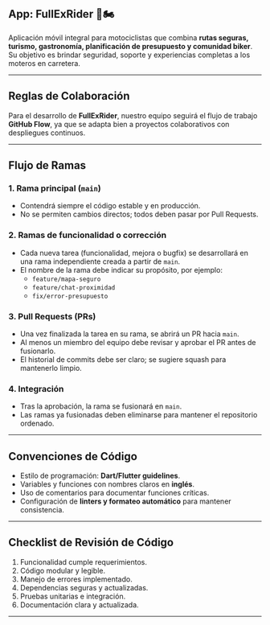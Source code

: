 ## App: FullExRider 🚀🏍️  

Aplicación móvil integral para motociclistas que combina **rutas seguras, turismo, gastronomía, planificación de presupuesto y comunidad biker**.  
Su objetivo es brindar seguridad, soporte y experiencias completas a los moteros en carretera.  

---

## Reglas de Colaboración  

Para el desarrollo de **FullExRider**, nuestro equipo seguirá el flujo de trabajo **GitHub Flow**, ya que se adapta bien a proyectos colaborativos con despliegues continuos.  

---

## Flujo de Ramas  

### 1. Rama principal (`main`)  
- Contendrá siempre el código estable y en producción.  
- No se permiten cambios directos; todos deben pasar por Pull Requests.  

### 2. Ramas de funcionalidad o corrección  
- Cada nueva tarea (funcionalidad, mejora o bugfix) se desarrollará en una rama independiente creada a partir de `main`.  
- El nombre de la rama debe indicar su propósito, por ejemplo:  
  - `feature/mapa-seguro`  
  - `feature/chat-proximidad`  
  - `fix/error-presupuesto`  

### 3. Pull Requests (PRs)  
- Una vez finalizada la tarea en su rama, se abrirá un PR hacia `main`.  
- Al menos un miembro del equipo debe revisar y aprobar el PR antes de fusionarlo.  
- El historial de commits debe ser claro; se sugiere squash para mantenerlo limpio.  

### 4. Integración  
- Tras la aprobación, la rama se fusionará en `main`.  
- Las ramas ya fusionadas deben eliminarse para mantener el repositorio ordenado.  

---

## Convenciones de Código  
- Estilo de programación: **Dart/Flutter guidelines**.  
- Variables y funciones con nombres claros en **inglés**.  
- Uso de comentarios para documentar funciones críticas.  
- Configuración de **linters y formateo automático** para mantener consistencia.  

---

## Checklist de Revisión de Código  
1. Funcionalidad cumple requerimientos.  
2. Código modular y legible.  
3. Manejo de errores implementado.  
4. Dependencias seguras y actualizadas.  
5. Pruebas unitarias e integración.  
6. Documentación clara y actualizada.  

---
